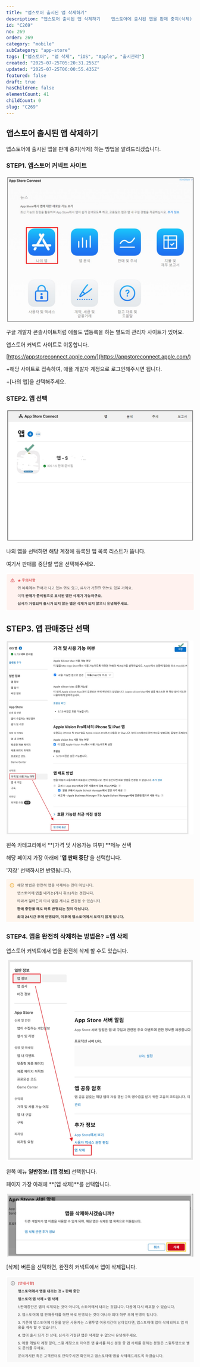 ```yaml
---
title: "앱스토어 출시된 앱 삭제하기"
description: "앱스토어 출시된 앱 삭제하기    앱스토어에 출시된 앱을 판매 중지(삭제) 하는 방법을 알려드리겠습니다.         STEP1. 앱스토어 커넥트 사이트     ![file](https://image.lemoncloud.io/42402032-e9de-4bf2-a..."
id: "C269"
no: 269
order: 269
category: "mobile"
subCategory: "app-store"
tags: ["앱스토어", "앱 삭제", "iOS", "Apple", "출시관리"]
created: "2025-07-25T05:20:31.255Z"
updated: "2025-07-25T06:00:55.435Z"
featured: false
draft: true
hasChildren: false
elementCount: 41
childCount: 0
slug: "C269"
---
```


## 앱스토어 출시된 앱 삭제하기



앱스토어에 출시된 앱을 판매 중지(삭제) 하는 방법을 알려드리겠습니다. 



### STEP1. 앱스토어 커넥트 사이트 



![file](/images/683ef2681278da93de4b69bd52a86892.jpg)

구글 개발자 콘솔사이트처럼 애플도 앱등록을 하는 별도의 관리자 사이트가 있어요.

앱스토어 커넥트 사이트로 이동합니다. 

[https://appstoreconnect.apple.com/](https://appstoreconnect.apple.com/)

+해당 사이트로 접속하여, 애플 개발자 계정으로 로그인해주시면 됩니다.

+[나의 앱]을 선택해주세요.



### STEP2. 앱 선택



![file](/images/c661d5868d7656362c3ba4b60b106ddf.jpg)

나의 앱을 선택하면 해당 계정에 등록된 앱 목록 리스트가 뜹니다.

여기서 판매를 중단할 앱을 선택해주세요.

![file](/images/dc7577e00ebba79db7a5e9acbe60961a.jpg)



## STEP3. 앱 판매중단 선택 



![file](/images/4c9d86ba78497bd392903a1bde436c7a.jpg)

왼쪽 카테고리에서 **[가격 및 사용가능 여부] **메뉴 선택

해당 페이지 가장 아래에 **'앱 판매 중단**'을 선택합니다.

'저장' 선택하시면 반영됩니다. 

![file](/images/88484aaf70bdd0ca16bd10482f3388f4.jpg)



### STEP4. 앱을 완전히 삭제하는 방법은? =앱 삭제



앱스토어 커넥트에서 앱을 완전히 삭제 할 수도 있습니다. 

![file](/images/be118c65f1d514348d0e04585a2fc2f1.jpg)

왼쪽 메뉴 **일반정보: [앱 정보]** 선택합니다. 

페이지 가장 아래에 **[앱 삭제]**를 선택합니다. 

![file](/images/55d1c4b6fc749e84203ffc6aca860046.jpg)

[삭제] 버튼을 선택하면, 완전히 커넥트에서 앱이 삭제됩니다.

![file](/images/4d8b4376fb3a6c77ee919ced308a411d.jpg)
